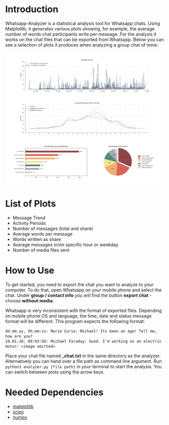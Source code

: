 # Introduction

Whatsapp-Analyzer is a statistical analysis tool for Whatsapp chats. Using Matplotlib, it generates various plots showing, for example, the average number of words chat participants write per message. For the analysis it works on the chat files that can be exported from Whatsapp. Below you can see a selection of plots it produces when analyzing a group chat of mine:

![example](example.png)

# List of Plots

- Message Trend
- Activity Periods
- Number of messages (total and share)
- Average words per message
- Words written as share
- Average messages in/on specific hour or weekday
- Number of media files sent

# How to Use

To get started, you need to export the chat you want to analyze to your computer. To do that, open Whatsapp on your mobile phone and select the chat. Under **group / contact info** you will find the button **export chat** - choose **without media**.

Whatsapp is very inconsistent with the format of exported files. Depending on mobile phone OS and language, the time, date and status message format will be different. This program expects the following format:


```
dd.mm.yy, hh:mm:ss: Marie Curie: Michael! Its been an age! Tell me, how are you?
24.01.18, 09:03:56: Michael Faraday: Good. I'm working on an electric motor: <image omitted>
```

Place your chat file named **_chat.txt** in the same directory as the analyzer. Alternatively you can hand over a file path as command line argument. Run `python3 analyzer.py [file path]` in your terminal to start the analysis. You can switch between plots using the arrow keys.

# Needed Dependencies

- [matplotlib](https://matplotlib.org)
- [scipy](https://www.scipy.org)
- [numpy](http://www.numpy.org)

